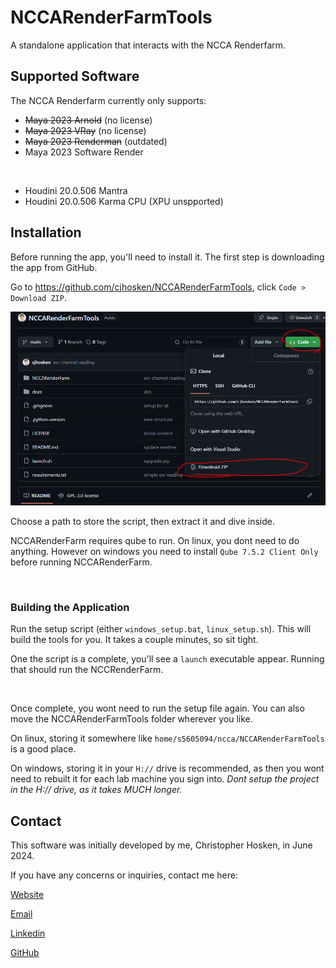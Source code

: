 # NCCARenderFarmTools
A standalone application that interacts with the NCCA Renderfarm.

## Supported Software

The NCCA Renderfarm currently only supports:

 - ~~Maya 2023 Arnold~~ (no license)
 - ~~Maya 2023 VRay~~ (no license)
 - ~~Maya 2023 Renderman~~ (outdated)
 - Maya 2023 Software Render

<br>

 - Houdini 20.0.506 Mantra
 - Houdini 20.0.506 Karma CPU (XPU unspported)





## Installation
Before running the app, you'll need to install it. The first step is downloading the app from GitHub. 

Go to https://github.com/cjhosken/NCCARenderFarmTools, click `Code > Download ZIP`.

![Downloading](docs/images/download.png)

Choose a path to store the script, then extract it and dive inside.


NCCARenderFarm requires qube to run. On linux, you dont need to do anything. However on windows you need to install `Qube 7.5.2 Client Only` before running NCCARenderFarm.

<br>

### Building the Application

Run the setup script (either `windows_setup.bat`, `linux_setup.sh`). This will build the tools for you. It takes a couple minutes, so sit tight.

One the script is a complete, you'll see a `launch` executable appear. Running that should run the NCCRenderFarm.

<br>

Once complete, you wont need to run the setup file again. You can also move the NCCARenderFarmTools folder wherever you like.

On linux, storing it somewhere like `home/s5605094/ncca/NCCARenderFarmTools` is a good place.

On windows, storing it in your `H://` drive is recommended, as then you wont need to rebuilt it for each lab machine you sign into. 
*Dont setup the project in the H:// drive, as it takes MUCH longer.*


## Contact

This software was initially developed by me, Christopher Hosken, in June 2024.

If you have any concerns or inquiries, contact me here:

[Website](https://cjhosken.github.io/)

[Email](mailto:hoskenchristopher@gmail.com)

[Linkedin](https://www.linkedin.com/in/christopher-hosken/)

[GitHub](https://github.com/cjhosken)